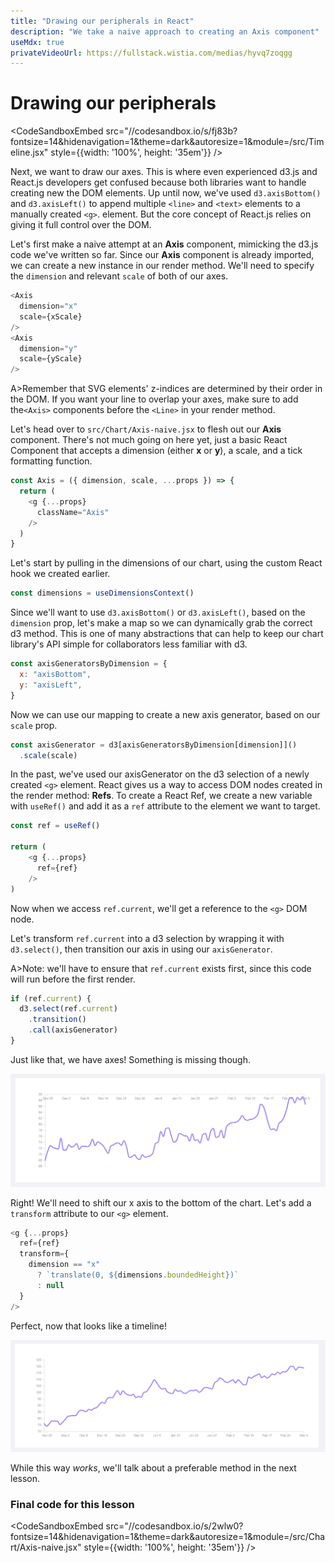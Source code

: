 ```yaml
---
title: "Drawing our peripherals in React"
description: "We take a naive approach to creating an Axis component"
useMdx: true
privateVideoUrl: https://fullstack.wistia.com/medias/hyvq7zoqgg
---
```


# Drawing our peripherals

<CodeSandboxEmbed
  src="//codesandbox.io/s/fj83b?fontsize=14&hidenavigation=1&theme=dark&autoresize=1&module=/src/Timeline.jsx"
  style={{width: '100%', height: '35em'}}
/>

Next, we want to draw our axes. This is where even experienced d3.js and React.js developers get confused because both libraries want to handle creating new the DOM elements. Up until now, we've used `d3.axisBottom()` and `d3.axisLeft()` to append multiple `<line>` and `<text>` elements to a manually created `<g>`. element. But the core concept of React.js relies on giving it full control over the DOM.

Let's first make a naive attempt at an **Axis** component, mimicking the d3.js code we've written so far. Since our **Axis** component is already imported, we can create a new instance in our render method. We'll need to specify the `dimension` and relevant `scale` of both of our axes.

```javascript
<Axis
  dimension="x"
  scale={xScale}
/>
<Axis
  dimension="y"
  scale={yScale}
/>
```

A>Remember that SVG elements' z-indices are determined by their order in the DOM. If you want your line to overlap your axes, make sure to add the`<Axis>` components before the `<Line>` in your render method.

Let's head over to `src/Chart/Axis-naive.jsx` to flesh out our **Axis** component. There's not much going on here yet, just a basic React Component that accepts a dimension (either **x** or **y**), a scale, and a tick formatting function.

```javascript
const Axis = ({ dimension, scale, ...props }) => {
  return (
    <g {...props}
      className="Axis"
    />
  )
}
```

Let's start by pulling in the dimensions of our chart, using the custom React hook we created earlier.

```javascript
const dimensions = useDimensionsContext()
```

Since we'll want to use `d3.axisBottom()` or `d3.axisLeft()`, based on the `dimension` prop, let's make a map so we can dynamically grab the correct d3 method. This is one of many abstractions that can help to keep our chart library's API simple for collaborators less familiar with d3.

```javascript
const axisGeneratorsByDimension = {
  x: "axisBottom",
  y: "axisLeft",
}
```

Now we can use our mapping to create a new axis generator, based on our `scale` prop.

```javascript
const axisGenerator = d3[axisGeneratorsByDimension[dimension]]()
  .scale(scale)
```

In the past, we've used our axisGenerator on the d3 selection of a newly created `<g>` element. React gives us a way to access DOM nodes created in the render method: **Refs**. To create a React Ref, we create a new variable with `useRef()` and add it as a `ref` attribute to the element we want to target.

```javascript
const ref = useRef()

return (
    <g {...props}
      ref={ref}
    />
)
```

Now when we access `ref.current`, we'll get a reference to the `<g>` DOM node.

Let's transform `ref.current` into a d3 selection by wrapping it with `d3.select()`, then transition our axis in using our `axisGenerator`.

A>Note: we'll have to ensure that `ref.current` exists first, since this code will run before the first render.

```javascript
if (ref.current) {
  d3.select(ref.current)
    .transition()
    .call(axisGenerator)
}
```

Just like that, we have axes! Something is missing though.

![React timeline with axes](./public/images/13-using-d3-with-react-js/react-strange-axes.png)

Right! We'll need to shift our x axis to the bottom of the chart. Let's add a `transform` attribute to our `<g>` element.

```javascript
<g {...props}
  ref={ref}
  transform={
    dimension == "x"
      ? `translate(0, ${dimensions.boundedHeight})`
      : null
  }
/>
```

Perfect, now that looks like a timeline!

![React timeline with axes, fixed](./public/images/13-using-d3-with-react-js/react-with-axes.png)

While this way *works*, we'll talk about a preferable method in the next lesson.

### Final code for this lesson

<CodeSandboxEmbed
  src="//codesandbox.io/s/2wlw0?fontsize=14&hidenavigation=1&theme=dark&autoresize=1&module=/src/Chart/Axis-naive.jsx"
  style={{width: '100%', height: '35em'}}
/>